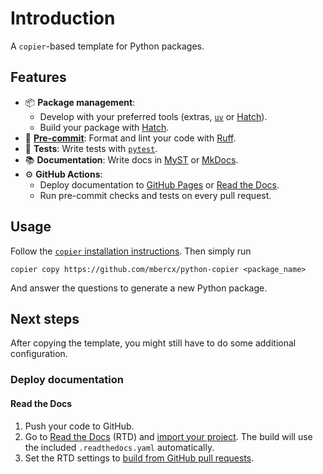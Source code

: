 # Introduction

A `copier`-based template for Python packages.

## Features

* 📦 **Package management**:
    - Develop with your preferred tools (extras, [`uv`](https://docs.astral.sh/uv/) or [Hatch](https://hatch.pypa.io/)).
    - Build your package with [Hatch](https://hatch.pypa.io/). 
* 🧹 [**Pre-commit**](https://pre-commit.com/): Format and lint your code with [Ruff](https://docs.astral.sh/ruff/).
* 🧪 **Tests**: Write tests with [`pytest`](https://docs.pytest.org/en/stable/).
* 📚 **Documentation**: Write docs in [MyST](https://mystmd.org/) or [MkDocs](https://www.mkdocs.org/).
* ⚙️ **GitHub Actions**:
    * Deploy documentation to [GitHub Pages](https://docs.github.com/en/pages/getting-started-with-github-pages/creating-a-github-pages-site) or [Read the Docs](https://about.readthedocs.com/).
    * Run pre-commit checks and tests on every pull request.

## Usage

Follow the [`copier` installation instructions](https://copier.readthedocs.io/en/latest/#installation).
Then simply run

```
copier copy https://github.com/mbercx/python-copier <package_name>
```

And answer the questions to generate a new Python package.

## Next steps

After copying the template, you might still have to do some additional configuration.

### Deploy documentation

#### Read the Docs

1. Push your code to GitHub.
2. Go to [Read the Docs](https://readthedocs.org/) (RTD) and [import your project](https://docs.readthedocs.com/platform/stable/tutorial/index.html#importing-the-project-to-read-the-docs).
   The build will use the included `.readthedocs.yaml` automatically.
3. Set the RTD settings to [build from GitHub pull requests](https://docs.readthedocs.com/platform/stable/tutorial/index.html#triggering-builds-from-pull-requests).
